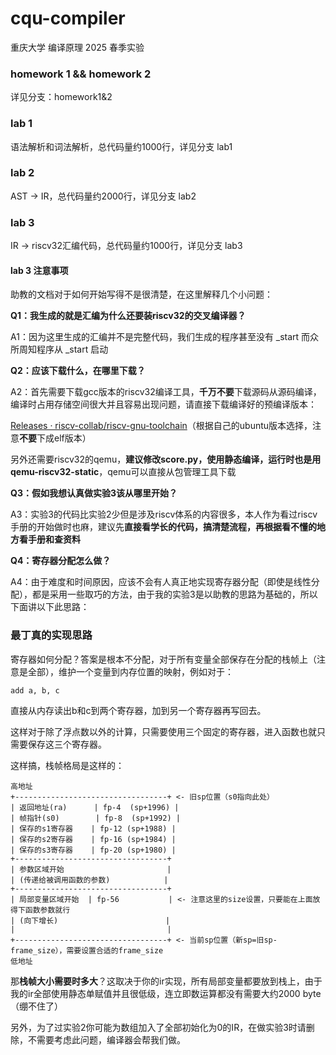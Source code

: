 # cqu-compiler

重庆大学 编译原理 2025 春季实验

### homework 1 && homework 2

详见分支：homework1&2

### lab 1

语法解析和词法解析，总代码量约1000行，详见分支 lab1

### lab 2

AST -> IR，总代码量约2000行，详见分支 lab2

### lab 3

IR -> riscv32汇编代码，总代码量约1000行，详见分支 lab3

#### lab 3 注意事项

助教的文档对于如何开始写得不是很清楚，在这里解释几个小问题：

**Q1：我生成的就是汇编为什么还要装riscv32的交叉编译器？**

A1：因为这里生成的汇编并不是完整代码，我们生成的程序甚至没有 _start 而众所周知程序从 _start 启动

**Q2：应该下载什么，在哪里下载？**

A2：首先需要下载gcc版本的riscv32编译工具，**千万不要**下载源码从源码编译，编译时占用存储空间很大并且容易出现问题，请直接下载编译好的预编译版本：

[Releases · riscv-collab/riscv-gnu-toolchain](https://github.com/riscv-collab/riscv-gnu-toolchain/releases)（根据自己的ubuntu版本选择，注意**不要**下成elf版本）

另外还需要riscv32的qemu，**建议修改score.py，使用静态编译，运行时也是用qemu-riscv32-static**，qemu可以直接从包管理工具下载

**Q3：假如我想认真做实验3该从哪里开始？**

A3：实验3的代码比实验2少但是涉及riscv体系的内容很多，本人作为看过riscv手册的开始做时也麻，建议先**直接看学长的代码，搞清楚流程，再根据看不懂的地方看手册和查资料**

**Q4：寄存器分配怎么做？**

A4：由于难度和时间原因，应该不会有人真正地实现寄存器分配（即使是线性分配），都是采用一些取巧的方法，由于我的实验3是以助教的思路为基础的，所以下面讲以下此思路：

### 最丁真的实现思路

寄存器如何分配？答案是根本不分配，对于所有变量全部保存在分配的栈帧上（注意是全部），维护一个变量到内存位置的映射，例如对于：

```
add a, b, c
```

直接从内存读出b和c到两个寄存器，加到另一个寄存器再写回去。

这样对于除了浮点数以外的计算，只需要使用三个固定的寄存器，进入函数也就只需要保存这三个寄存器。

这样搞，栈帧格局是这样的：

```
高地址
+----------------------------------+ <- 旧sp位置（s0指向此处）
| 返回地址(ra)      | fp-4  (sp+1996) |
| 帧指针(s0)        | fp-8  (sp+1992) |
| 保存的s1寄存器    | fp-12 (sp+1988) |
| 保存的s2寄存器    | fp-16 (sp+1984) |
| 保存的s3寄存器    | fp-20 (sp+1980) |
+----------------------------------+
| 参数区域开始                       |
| (传递给被调用函数的参数)            |
+----------------------------------+
| 局部变量区域开始  | fp-56           | <- 注意这里的size设置，只要能在上面放得下函数参数就行
| (向下增长)                        |
|                                  |
+----------------------------------+ <- 当前sp位置（新sp=旧sp-frame_size），需要设置合适的frame_size
低地址
```

那**栈帧大小需要时多大**？这取决于你的ir实现，所有局部变量都要放到栈上，由于我的ir全部使用静态单赋值并且很低级，连立即数运算都没有需要大约2000 byte（绷不住了）

另外，为了过实验2你可能为数组加入了全部初始化为0的IR，在做实验3时请删除，不需要考虑此问题，编译器会帮我们做。
